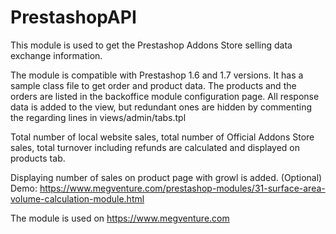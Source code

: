 # PrestashopAPI
This module is used to get the Prestashop Addons Store selling data exchange information.

The module is compatible with Prestashop 1.6 and 1.7 versions. 
It has a sample class file to get order and product data.
The products and the orders are listed in the backoffice module configuration page.
All response data is added to the view, but redundant ones are hidden by commenting the regarding lines in views/admin/tabs.tpl

Total number of local website sales, total number of Official Addons Store sales, total turnover including refunds are calculated and displayed on products tab.

Displaying number of sales on product page with growl is added. (Optional)
Demo: https://www.megventure.com/prestashop-modules/31-surface-area-volume-calculation-module.html

The module is used on https://www.megventure.com
